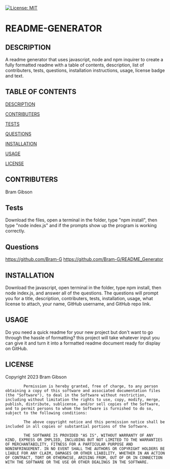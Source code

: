 [![License: MIT](https://img.shields.io/badge/License-MIT-yellow.svg)](https://opensource.org/licenses/MIT)
# README-GENERATOR

## DESCRIPTION
A readme generator that uses javascript, node and npm inquirer to create a fully formatted readme with a table of contents, description, list of contributers, tests, questions, installation instructions, usage, license badge and text.

## TABLE OF CONTENTS
[DESCRIPTION](https://github.com/Bram-G/README_Generator#DESCRIPTION)
    
[CONTRIBUTERS](https://github.com/Bram-G/README_Generator#CONTRIBUERS)
    
[TESTS](https://github.com/Bram-G/README_Generator#TESTS)
    
[QUESTIONS](https://github.com/Bram-G/README_Generator#QUESTIONS)
    
[INSTALLATION](https://github.com/Bram-G/README_Generator#INSTALLATION)
    
[USAGE](https://github.com/Bram-G/README_Generator#USAGE)
    
[LICENSE](https://github.com/Bram-G/README_Generator#LICENSE)
    
    
## CONTRIBUTERS
Bram Gibson
    
## Tests
Download the files, open a terminal in the folder, type "npm install", then type "node index.js" and if the prompts show up the program is working correctly.
    
## Questions
https://github.com/Bram-G
https://github.com/Bram-G/README_Generator
    
## INSTALLATION
Download the javascript, open terminal in the folder, type npm install, then node index.js, and answer all of the questions. The questions will prompt you for a title, description, contributers, tests, installation, usage, what license to attach, your name, GitHub username, and GitHub repo link.
    
## USAGE
Do you need a quick readme for your new project but don't want to go through the hassle of formatting? this project will take whatever input you can give it and turn it into a formatted readme document ready for display on GitHub.
    
## LICENSE
Copyright  2023 Bram Gibson

            Permission is hereby granted, free of charge, to any person obtaining a copy of this software and associated documentation files (the "Software"), to deal in the Software without restriction, including without limitation the rights to use, copy, modify, merge, publish, distribute, sublicense, and/or sell copies of the Software, and to permit persons to whom the Software is furnished to do so, subject to the following conditions:
            
            The above copyright notice and this permission notice shall be included in all copies or substantial portions of the Software.
            
            THE SOFTWARE IS PROVIDED "AS IS", WITHOUT WARRANTY OF ANY KIND, EXPRESS OR IMPLIED, INCLUDING BUT NOT LIMITED TO THE WARRANTIES OF MERCHANTABILITY, FITNESS FOR A PARTICULAR PURPOSE AND NONINFRINGEMENT. IN NO EVENT SHALL THE AUTHORS OR COPYRIGHT HOLDERS BE LIABLE FOR ANY CLAIM, DAMAGES OR OTHER LIABILITY, WHETHER IN AN ACTION OF CONTRACT, TORT OR OTHERWISE, ARISING FROM, OUT OF OR IN CONNECTION WITH THE SOFTWARE OR THE USE OR OTHER DEALINGS IN THE SOFTWARE.

    